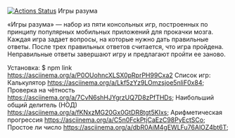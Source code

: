 [![Actions Status](https://github.com/KostiaShablinsky/fullstack-javascript-project-44/actions/workflows/hexlet-check.yml/badge.svg)](https://github.com/KostiaShablinsky/fullstack-javascript-project-44/actions)
Игры разума

«Игры разума» — набор из пяти консольных игр, построенных по принципу популярных мобильных приложений для прокачки мозга. Каждая игра задает вопросы, на которые нужно дать правильные ответы. После трех правильных ответов считается, что игра пройдена. Неправильные ответы завершают игру и предлагают пройти ее заново.

Установка: $ npm link
https://asciinema.org/a/P0OUohncXLSX0pRprPH99Cxa2
Список игр:
Калькулятор https://asciinema.org/a/Lkf5zYz9LOmzsjoe5nliF0x84;
Проверка на чётность https://asciinema.org/a/7CvN6shHJYgrzUQ7D8zPfTHDs;
Наибольший общий делитель (НОД) https://asciinema.org/a/fKNxzMG20Gx0GtDR8tgt5KIxs;
Арифметическая прогрессия https://asciinema.org/a/C5n0FckPtjCaEzC98PyEctSCo;
Простое ли число https://asciinema.org/a/dbR0AiM4gEWLFu76AlOZ4bt6T;

